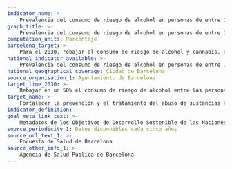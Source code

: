```yaml
---
indicator_name: >-
    Prevalencia del consumo de riesgo de alcohol en personas de entre 15 y 24 años
graph_title: >-
    Prevalencia del consumo de riesgo de alcohol en personas de entre 15 y 24 años
computation_units: Porcentaje
barcelona_target: >-
    Para el 2030, rebajar el consumo de riesgo de alcohol y cannabis, especialmente entre las personas jóvenes 
national_indicator_available: >-
    Prevalencia del consumo de riesgo de alcohol en personas de entre 15 y 24 años
national_geographical_coverage: Ciudad de Barcelona
source_organisation_1: Ayuntamiento de Barcelona
target_line_2030: >-
    Rebajar en un 50% el consumo de riesgo de alcohol entre las personas jóvenes con respecto a la situación del año 2016: Por debajo de 6,7%
target_name: >-
    Fortalecer la prevención y el tratamiento del abuso de sustancias adictivas, incluidos el uso indebido de estupefacientes y el consumo nocivo de alcohol
indicator_definition:
goal_meta_link_text: >-
    Metadatos de los Objetivos de Desarrollo Sostenible de las Naciones Unidas (pdf 894kB)
source_periodicity_1: Datos disponibles cada cinco años
source_url_text_1: >-
    Encuesta de Salud de Barcelona 
source_other_info_1: >-
    Agencia de Salud Pública de Barcelona
---
```

